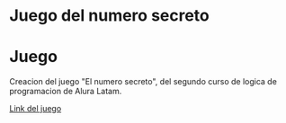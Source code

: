 # Juego del numero secreto
<h1>Juego</h1>

Creacion del juego "El numero secreto", del segundo curso de logica de programacion de Alura Latam.

<a href="https://katiabarba.github.io/juego-numero-secreto/">Link del juego</a>

